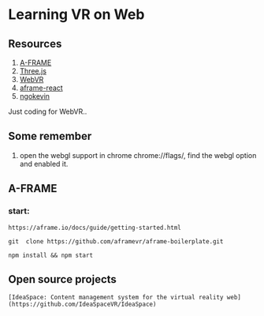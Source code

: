 Learning VR on Web
====================

## Resources

1. [A-FRAME](https://aframe.io/docs/guide/)
1. [Three.js](http://threejs.org)
1. [WebVR](http://mozvr.com/#start)
1. [aframe-react](https://github.com/ngokevin/aframe-react)
1. [ngokevin](http://ngokevin.com/)

Just coding for WebVR..

## Some remember

1. open the webgl support in chrome
	chrome://flags/, find the webgl option and enabled it.


## A-FRAME

### start:

	https://aframe.io/docs/guide/getting-started.html

	git  clone https://github.com/aframevr/aframe-boilerplate.git

	npm install && npm start

## Open source projects

	[IdeaSpace: Content management system for the virtual reality web](https://github.com/IdeaSpaceVR/IdeaSpace)
